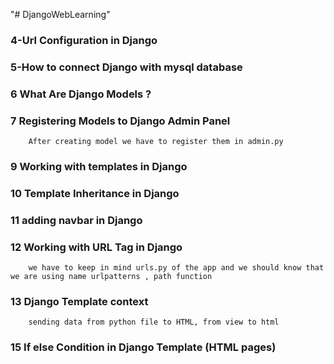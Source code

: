 "# DjangoWebLearning" 

### 4-Url Configuration in Django
### 5-How to connect Django with mysql database
### 6 What Are Django Models ?
### 7 Registering Models to Django Admin Panel
        After creating model we have to register them in admin.py

### 9 Working with templates in Django     
### 10 Template Inheritance in Django   
### 11 adding navbar in Django
### 12 Working with URL Tag in Django
        we have to keep in mind urls.py of the app and we should know that we are using name urlpatterns , path function
### 13 Django Template context
        sending data from python file to HTML, from view to html
### 15 If else Condition in Django Template (HTML pages)        

